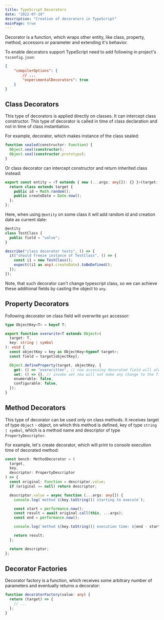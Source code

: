 ```yaml
---
title: TypeScript Decorators
date: "2022-07-19"
description: "Creation of decorators in TypeScript"
mainPage: true
---
```


Decorator is a function, which wraps other entity, like class, property, method, accessors or 
parameter and extending it's behavior. 

To enable decorators support TypeScript need to add following in project's `tsconfig.json`:

```json
{
    "compilerOptions": {
        // ...
        "experimentalDecorators": true
    }
}
```

## Class Decorators

This type of decorators is applied directly on classes. It can intercept class constructor.
This type of decorator is called in time of class declaration and not in time of class
instantiation.

For example, decorator, which makes instance of the class sealed:

```ts
function sealed(constructor: Function) {
  Object.seal(constructor);
  Object.seal(constructor.prototype);
}
```

Or class decorator can intercept constructor and return inherited class instead:

```ts
export const entity = <T extends { new (...args: any[]): {} }>(target: T) => {
  return class extends target {
    public id = Math.random();
    public createDate = Date.now();
  };
};
```

Here, when using `@entity` on some class it will add random id and creation date as current date:

```ts
@entity
class TestClass {
  public field = "value";
}

describe("class decorator tests", () => {
  it("should freeze instance of TestClass", () => {
    const i1 = new TestClass();
    expect((i1 as any).createDate).toBeDefined();
  });
});
```

Note, that such decorator can't change typescript class, so we can achieve these additional
fields by casting the object to `any`.

## Property Decorators

Following decorator on class field will overwrite `get` accessor:

```ts
type ObjectKey<T> = keyof T;

export function overwrite<T extends Object>(
  target: T,
  key: string | symbol
): void {
  const objectKey = key as ObjectKey<typeof target>;
  const field = target[objectKey];

  Object.defineProperty(target, objectKey, {
    get: () => "overwritten", // now accessing decorated field will always return `overwritten` value
    set: () => {}, // invoke set now will not make any change to the field
    enumerable: false,
    configurable: false,
  });
}
```


## Method Decorators

This type of decorator can be used only on class methods. It receives target of type `Object` - object, on which this method is defined, key of type `string | symbol`, which is a method name
and descriptor of type `PropertyDescriptor`.

For example, let's create decorator, which will print to console execution time of decorated
method:

```ts
const bench: MethodDecorator = (
  target,
  key,
  descriptor: PropertyDescriptor
) => {
  const original: Function = descriptor.value;
  if (original == null) return descriptor;

  descriptor.value = async function (...args: any[]) {
    console.log(`method ${key.toString()} starting to execute`);

    const start = performance.now();
    const result = await original.call(this, ...args);
    const end = performance.now();

    console.log(`method ${key.toString()} execution time: ${end - start}`);

    return result;
  };

  return descriptor;
};
```

## Decorator Factories

Decorator factory is a function, which receives some arbitrary number of parameters and eventually
returns a decorator:

```ts
function decoratorFactory(value: any) {
  return (target) => {
    // ...
  };
}
```